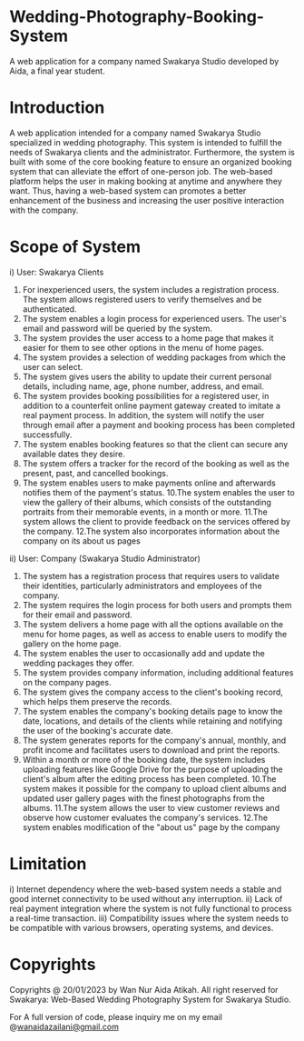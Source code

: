 # Wedding-Photography-Booking-System
A web application for a company named Swakarya Studio developed by Aida, a final year student.

# Introduction 
A web application intended for a company named Swakarya Studio specialized in wedding photography.  This system is intended to fulfill the needs of Swakarya clients and the administrator. Furthermore, the system is built with some of the core booking feature to ensure an organized booking system that can alleviate the effort
of one-person job. The web-based platform helps the user in making booking at anytime and anywhere they want. Thus, having a web-based system can promotes a better enhancement of the business and increasing the user positive interaction with the company.

# Scope of System 
i)  User: Swakarya Clients

1. For inexperienced users, the system includes a registration 
process. The system allows registered users to verify 
themselves and be authenticated.
2. The system enables a login process for experienced users. The 
user's email and password will be queried by the system.
3. The system provides the user access to a home page that makes 
it easier for them to see other options in the menu of home 
pages. 
4. The system provides a selection of wedding packages from 
which the user can select.
5. The system gives users the ability to update their current 
personal details, including name, age, phone number, address, 
and email.
6. The system provides booking possibilities for a registered user, 
in addition to a counterfeit online payment gateway created to 
imitate a real payment process. In addition, the system will notify 
the user through email after a payment and booking process has 
been completed successfully.
7. The system enables booking features so that the client can 
secure any available dates they desire.
8. The system offers a tracker for the record of the booking as well 
as the present, past, and cancelled bookings. 
9. The system enables users to make payments online and 
afterwards notifies them of the payment's status.
10.The system enables the user to view the gallery of their albums, 
which consists of the outstanding portraits from their memorable 
events, in a month or more.
11.The system allows the client to provide feedback on the services 
offered by the company.
12.The system also incorporates information about the company on 
its about us pages

ii)  User: Company (Swakarya Studio Administrator)
1. The system has a registration process that requires users to 
validate their identities, particularly administrators and 
employees of the company.
2. The system requires the login process for both users and 
prompts them for their email and password.
3. The system delivers a home page with all the options available 
on the menu for home pages, as well as access to enable users 
to modify the gallery on the home page.
4. The system enables the user to occasionally add and update the 
wedding packages they offer.
5. The system provides company information, including additional 
features on the company pages.
6. The system gives the company access to the client's booking 
record, which helps them preserve the records.
7. The system enables the company's booking details page to know 
the date, locations, and details of the clients while retaining and 
notifying the user of the booking's accurate date.
8. The system generates reports for the company's annual, 
monthly, and profit income and facilitates users to download and 
print the reports.
9. Within a month or more of the booking date, the system includes 
uploading features like Google Drive for the purpose of uploading 
the client's album after the editing process has been completed.
10.The system makes it possible for the company to upload client 
albums and updated user gallery pages with the finest 
photographs from the albums.
11.The system allows the user to view customer reviews and 
observe how customer evaluates the company's services.
12.The system enables modification of the "about us" page by the 
company

# Limitation 
i) Internet dependency where the web-based system needs a stable 
and good internet connectivity to be used without any interruption.
ii) Lack of real payment integration where the system is not fully 
functional to process a real-time transaction. 
iii) Compatibility issues where the system needs to be compatible with various browsers, operating systems, and devices. 

# Copyrights 

Copyrights @ 20/01/2023 by Wan Nur Aida Atikah. All right reserved for Swakarya: Web-Based Wedding Photography System for Swakarya Studio. 

For A full version of code, please inquiry me on my email @wanaidazailani@gmail.com


